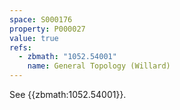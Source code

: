 ```yaml
---
space: S000176
property: P000027
value: true
refs:
  - zbmath: "1052.54001"
    name: General Topology (Willard)
---
```


See {{zbmath:1052.54001}}.
